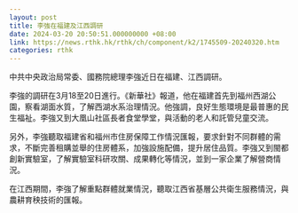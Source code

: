 ```yaml
---
layout: post
title: 李強在福建及江西調研
date: 2024-03-20 20:50:51.000000000 +08:00
link: https://news.rthk.hk/rthk/ch/component/k2/1745509-20240320.htm
categories: rthk
---
```


中共中央政治局常委、國務院總理李強近日在福建、江西調研。

李強的調研在3月18至20日進行。《新華社》報道，他在福建首先到福州西湖公園，察看湖面水質，了解西湖水系治理情況。他強調，良好生態環境是最普惠的民生福祉。李強又到大凰山社區長者食堂學堂，與活動的老人和託管兒童交流。

另外，李強聽取福建省和福州市住房保障工作情況匯報，要求針對不同群體的需求，不斷完善租購並舉的住房體系，加強設施配備，提升居住品質。李強又到閩都創新實驗室，了解實驗室科研攻關、成果轉化等情況，並到一家企業了解營商情況。

在江西期間，李強了解重點群體就業情況，聽取江西省基層公共衛生服務情況，與農耕育秧技術的匯報。
